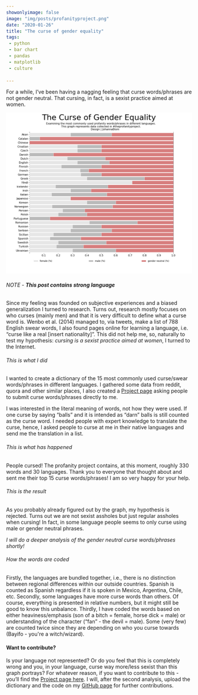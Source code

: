 ```yaml
---
showonlyimage: false
image: "img/posts/profanityproject.png"
date: "2020-01-26"
title: "The curse of gender equality"
tags:
 - python
 - bar chart
 - pandas
 - matplotlib
 - culture

---
```

For a while, I’ve been having a nagging feeling that curse words/phrases are not gender neutral. That cursing, in fact, is a sexist practice aimed at women.

<!--more-->

![ftwd][1]

###### NOTE - **This post contains strong language**


Since my feeling was founded on subjective experiences and a biased generalization I turned to research. Turns out, research mostly focuses on who curses (mainly men) and that it is very difficult to define what a curse word is. Wenbo et al. (2014) managed to, via tweets, make a list of 788 English swear words, I also found pages online for learning a language, i.e. “curse like a real [insert nationality]”. This did not help me, so, naturally to test my hypothesis: *cursing is a sexist practice aimed at women*, I turned to the Internet.

###### This is what I did
I wanted to create a dictionary of the 15 most commonly used curse/swear words/phrases in different languages. I gathered some data from reddit, quora and other similar places, I also created a [Project page](https://idsintehittapa.github.io/profanity_project/) asking people to submit curse words/phrases directly to me. 

I was interested in the literal meaning of words, not how they were used. If one curse by saying “balls” and it is intended as “darn” balls is still counted as the curse word. I needed people with expert knowledge to translate the curse, hence, I asked people to curse at me in their native languages and send me the translation in a list. 

###### This is what has happened
People cursed! The profanity project contains, at this moment, roughly 330 words and 30 languages. Thank you to everyone that thought about and sent me their top 15 curse words/phrases! I am so very happy for your help. 

###### This is the result
As you probably already figured out by the graph, my hypothesis is rejected. Turns out we are not sexist assholes but just regular assholes when cursing! In fact, in some language people seems to only curse using male or gender neutral phrases. 

*I will do a deeper analysis of the gender neutral curse words/phrases shortly!*

###### How the words are coded
Firstly, the languages are bundled together, i.e., there is no distinction between regional differences within our outside countries. Spanish is counted as Spanish regardless if it is spoken in Mexico, Argentina, Chile, etc. Secondly, some languages have more curse words than others. Of course, everything is presented in relative numbers, but it might still be good to know this unbalance. Thirdly, I have coded the words based on either heaviness/emphasis (son of a bitch = female, horse dick = male) or understanding of the character (“fan” - the devil = male). Some (very few) are counted twice since they are depending on who you curse towards (Bayifo - you're a witch/wizard).

#### Want to contribute?
Is your language not represented? Or do you feel that this is completely wrong and you, in your language, curse way more/less sexist than this graph portrays? For whatever reason, if you want to contribute to this - you’ll find the [Project page here](https://idsintehittapa.github.io/profanity_project/). I will, after the second analysis, upload the dictionary and the code on my [GitHub page](https://github.com/idsintehittapa/data-i-guess) for further contributions. 



[1]: /img/posts/profanityproject.png